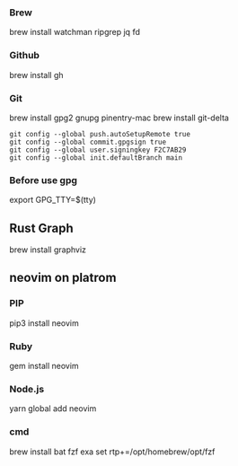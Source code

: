 ### Brew
brew install watchman ripgrep jq fd
### Github
brew install gh

### Git
brew install gpg2 gnupg pinentry-mac
brew install git-delta
```
git config --global push.autoSetupRemote true
git config --global commit.gpgsign true
git config --global user.signingkey F2C7AB29
git config --global init.defaultBranch main
```
### Before use gpg
export GPG_TTY=$(tty)

## Rust Graph
brew install graphviz

## neovim on platrom
### PIP
pip3 install neovim

### Ruby
gem install neovim

### Node.js
yarn global add neovim



### cmd
brew install bat fzf exa
set rtp+=/opt/homebrew/opt/fzf
